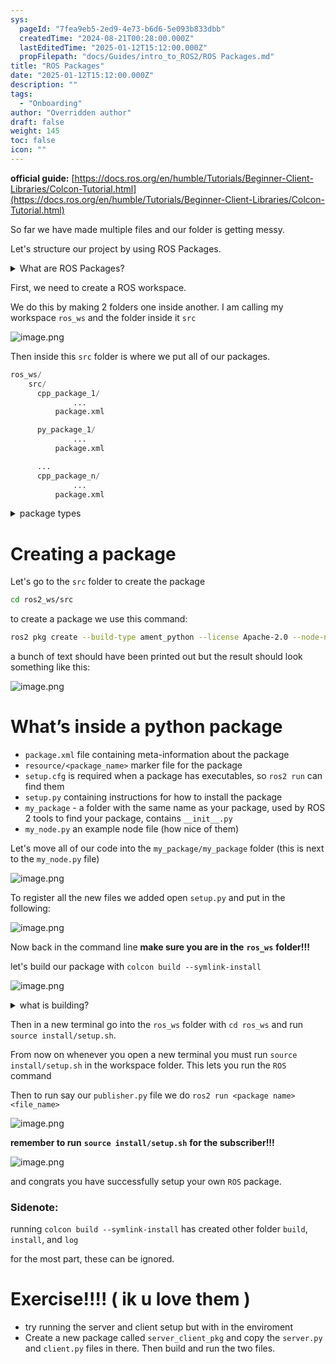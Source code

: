 ```yaml
---
sys:
  pageId: "7fea9eb5-2ed9-4e73-b6d6-5e093b833dbb"
  createdTime: "2024-08-21T00:28:00.000Z"
  lastEditedTime: "2025-01-12T15:12:00.000Z"
  propFilepath: "docs/Guides/intro_to_ROS2/ROS Packages.md"
title: "ROS Packages"
date: "2025-01-12T15:12:00.000Z"
description: ""
tags:
  - "Onboarding"
author: "Overridden author"
draft: false
weight: 145
toc: false
icon: ""
---
```


**official guide:** [https://docs.ros.org/en/humble/Tutorials/Beginner-Client-Libraries/Colcon-Tutorial.html](https://docs.ros.org/en/humble/Tutorials/Beginner-Client-Libraries/Colcon-Tutorial.html)

So far we have made multiple files and our folder is getting messy.

Let's structure our project by using ROS Packages.

<details>

<summary>What are ROS Packages?</summary>

ROS Packages are, as the name implies, packages of code that are highly sharable between ROS developers.

They consist of a folder, `package.xml` file, and source code

```python
      cpp_package_1/
		      ... imagine much code files here ..
          package.xml
```

</details>

First, we need to create a ROS workspace.

We do this by making 2 folders one inside another. I am calling my workspace `ros_ws` and the folder inside it `src`

![image.png](https://prod-files-secure.s3.us-west-2.amazonaws.com/d518164a-d88e-44d1-a4ee-3adb3bd8bce0/70706947-fd18-4537-a67b-e12946812d31/image.png?X-Amz-Algorithm=AWS4-HMAC-SHA256&X-Amz-Content-Sha256=UNSIGNED-PAYLOAD&X-Amz-Credential=ASIAZI2LB4664RDNCYJR%2F20250625%2Fus-west-2%2Fs3%2Faws4_request&X-Amz-Date=20250625T230842Z&X-Amz-Expires=3600&X-Amz-Security-Token=IQoJb3JpZ2luX2VjEFUaCXVzLXdlc3QtMiJGMEQCIFXJX8eWLWq2RoUT7WKuHbe6ZjlMxc1T1xnbBmewIVpOAiAOj7Uwn%2F7br3P%2BjwNQMTaaK0EsZO1RRC1cYBG5APEAeCr%2FAwhOEAAaDDYzNzQyMzE4MzgwNSIMl%2FAzMsijx1DHAx5bKtwDSwJTp8tLFDHJ4N87ES%2BU1uZ72jHBDBZ49Ase8ktW4DdV6CqFX2KlFi6rsrp3f21z9YSEDb7IeeSIXcrOhaciZOZrbV1jT7flvVADyS%2F3j8pjOj%2BBUuBtn69sVRWvawNDgY2%2FqrlpUDM4cHw0bbp6noabVqBOP1KUQRzVFjRRi4RBVuuLpr5TfmWw353uWJrwHVh%2BtqePAvWSQeX9U43HlktXl0eqClnNzZ5%2FvHP6umIaZjMBlEYkLhVf6ebc51BlMIFbeUT6RhGG%2BKMdlcus3HSll%2FGtJVYMva27fFId21OprLL%2FZ0ObuAtx71KndbK7x7NKl%2BvoNFTUq5UtnCjO5ihdlcPg2QkWrMZbuDIdZ2YIOaGI2fBCSND1VU8AvK8fLtnRrjh%2BX4JIV%2BG9siRT2g41mAf2USVhaNHFcAKEWMKIETYbHpw6dM0N1rpXOTCGIAEaseCiXEcornz4ZABST8noe9nF8%2FRNntw6EWzNmeoQhdT%2FAye3sbZEmcXNKtUyCHxDnWUYsNwLFYbD4nNtqpwgshtx8Gg%2BsTRncl35onWtCTKT8eYut2I%2FnLCrJS1GxK2KSWQ%2BF0Zec2WBtV2VrxTYcVKK6kduu0w%2FguBm2UmiXRJR0hVGslF85XMw%2FbnxwgY6pgGSakyJcnbLsTn%2FwqSiljPmhv%2Fn%2F5Nf5LdSdyg2mzAJBTQKx1pxsQBK1cSToGMjaWUG25Tw9gzincG6%2FJlLLCaF96SQA0wjhuk%2FSm9GUIytbfoJuaYBGJ1UwSV6Zo1%2BUCmEbefyOkW91TIu5FpY1jhPU%2F9sZoD5b5nsfjECMDozVSnCAZliIyvHBRztI7cw5ffKMDCvpYJqMspJo1qnZVgbWM6iBgVf&X-Amz-Signature=eeb7b35bf6bb527ffbfa1c97ebd5cdc2876eb2b960890297beb91dae130b5b5b&X-Amz-SignedHeaders=host&x-amz-checksum-mode=ENABLED&x-id=GetObject)

Then inside this `src` folder is where we put all of our packages.

```python
ros_ws/
    src/
      cpp_package_1/
		      ...
          package.xml

      py_package_1/
		      ...
          package.xml

      ...
      cpp_package_n/
		      ...
          package.xml

```

<details>

<summary>package types</summary>

packages can be either `C++` or python.

the intern file structure is different for each but for this guide we will stick to creating python packages

</details>

# Creating a package

Let's go to the `src` folder to create the package

```bash
cd ros2_ws/src
```

to create a package we use this command:

```bash
ros2 pkg create --build-type ament_python --license Apache-2.0 --node-name my_node my_package
```

a bunch of text should have been printed out but the result should look something like this:

![image.png](https://prod-files-secure.s3.us-west-2.amazonaws.com/d518164a-d88e-44d1-a4ee-3adb3bd8bce0/e6cf1e3f-8512-4a3e-b131-079f800bf3e8/image.png?X-Amz-Algorithm=AWS4-HMAC-SHA256&X-Amz-Content-Sha256=UNSIGNED-PAYLOAD&X-Amz-Credential=ASIAZI2LB4664RDNCYJR%2F20250625%2Fus-west-2%2Fs3%2Faws4_request&X-Amz-Date=20250625T230842Z&X-Amz-Expires=3600&X-Amz-Security-Token=IQoJb3JpZ2luX2VjEFUaCXVzLXdlc3QtMiJGMEQCIFXJX8eWLWq2RoUT7WKuHbe6ZjlMxc1T1xnbBmewIVpOAiAOj7Uwn%2F7br3P%2BjwNQMTaaK0EsZO1RRC1cYBG5APEAeCr%2FAwhOEAAaDDYzNzQyMzE4MzgwNSIMl%2FAzMsijx1DHAx5bKtwDSwJTp8tLFDHJ4N87ES%2BU1uZ72jHBDBZ49Ase8ktW4DdV6CqFX2KlFi6rsrp3f21z9YSEDb7IeeSIXcrOhaciZOZrbV1jT7flvVADyS%2F3j8pjOj%2BBUuBtn69sVRWvawNDgY2%2FqrlpUDM4cHw0bbp6noabVqBOP1KUQRzVFjRRi4RBVuuLpr5TfmWw353uWJrwHVh%2BtqePAvWSQeX9U43HlktXl0eqClnNzZ5%2FvHP6umIaZjMBlEYkLhVf6ebc51BlMIFbeUT6RhGG%2BKMdlcus3HSll%2FGtJVYMva27fFId21OprLL%2FZ0ObuAtx71KndbK7x7NKl%2BvoNFTUq5UtnCjO5ihdlcPg2QkWrMZbuDIdZ2YIOaGI2fBCSND1VU8AvK8fLtnRrjh%2BX4JIV%2BG9siRT2g41mAf2USVhaNHFcAKEWMKIETYbHpw6dM0N1rpXOTCGIAEaseCiXEcornz4ZABST8noe9nF8%2FRNntw6EWzNmeoQhdT%2FAye3sbZEmcXNKtUyCHxDnWUYsNwLFYbD4nNtqpwgshtx8Gg%2BsTRncl35onWtCTKT8eYut2I%2FnLCrJS1GxK2KSWQ%2BF0Zec2WBtV2VrxTYcVKK6kduu0w%2FguBm2UmiXRJR0hVGslF85XMw%2FbnxwgY6pgGSakyJcnbLsTn%2FwqSiljPmhv%2Fn%2F5Nf5LdSdyg2mzAJBTQKx1pxsQBK1cSToGMjaWUG25Tw9gzincG6%2FJlLLCaF96SQA0wjhuk%2FSm9GUIytbfoJuaYBGJ1UwSV6Zo1%2BUCmEbefyOkW91TIu5FpY1jhPU%2F9sZoD5b5nsfjECMDozVSnCAZliIyvHBRztI7cw5ffKMDCvpYJqMspJo1qnZVgbWM6iBgVf&X-Amz-Signature=2c5cdb1ddca00cf8dfe0a8b5247d5de695c284f26c77553a9ba48cb6e58ae72e&X-Amz-SignedHeaders=host&x-amz-checksum-mode=ENABLED&x-id=GetObject)

# What’s inside a python package

- `package.xml` file containing meta-information about the package
- `resource/<package_name>` marker file for the package
- `setup.cfg` is required when a package has executables, so `ros2 run` can find them
- `setup.py` containing instructions for how to install the package
- `my_package` - a folder with the same name as your package, used by ROS 2 tools to find your package, contains `__init__.py`
- `my_node.py` an example node file (how nice of them)

Let's move all of our code into the `my_package/my_package` folder (this is next to the `my_node.py` file)

![image.png](https://prod-files-secure.s3.us-west-2.amazonaws.com/d518164a-d88e-44d1-a4ee-3adb3bd8bce0/9ce58f11-0da9-4d3e-b86d-506a9685d378/image.png?X-Amz-Algorithm=AWS4-HMAC-SHA256&X-Amz-Content-Sha256=UNSIGNED-PAYLOAD&X-Amz-Credential=ASIAZI2LB4664RDNCYJR%2F20250625%2Fus-west-2%2Fs3%2Faws4_request&X-Amz-Date=20250625T230842Z&X-Amz-Expires=3600&X-Amz-Security-Token=IQoJb3JpZ2luX2VjEFUaCXVzLXdlc3QtMiJGMEQCIFXJX8eWLWq2RoUT7WKuHbe6ZjlMxc1T1xnbBmewIVpOAiAOj7Uwn%2F7br3P%2BjwNQMTaaK0EsZO1RRC1cYBG5APEAeCr%2FAwhOEAAaDDYzNzQyMzE4MzgwNSIMl%2FAzMsijx1DHAx5bKtwDSwJTp8tLFDHJ4N87ES%2BU1uZ72jHBDBZ49Ase8ktW4DdV6CqFX2KlFi6rsrp3f21z9YSEDb7IeeSIXcrOhaciZOZrbV1jT7flvVADyS%2F3j8pjOj%2BBUuBtn69sVRWvawNDgY2%2FqrlpUDM4cHw0bbp6noabVqBOP1KUQRzVFjRRi4RBVuuLpr5TfmWw353uWJrwHVh%2BtqePAvWSQeX9U43HlktXl0eqClnNzZ5%2FvHP6umIaZjMBlEYkLhVf6ebc51BlMIFbeUT6RhGG%2BKMdlcus3HSll%2FGtJVYMva27fFId21OprLL%2FZ0ObuAtx71KndbK7x7NKl%2BvoNFTUq5UtnCjO5ihdlcPg2QkWrMZbuDIdZ2YIOaGI2fBCSND1VU8AvK8fLtnRrjh%2BX4JIV%2BG9siRT2g41mAf2USVhaNHFcAKEWMKIETYbHpw6dM0N1rpXOTCGIAEaseCiXEcornz4ZABST8noe9nF8%2FRNntw6EWzNmeoQhdT%2FAye3sbZEmcXNKtUyCHxDnWUYsNwLFYbD4nNtqpwgshtx8Gg%2BsTRncl35onWtCTKT8eYut2I%2FnLCrJS1GxK2KSWQ%2BF0Zec2WBtV2VrxTYcVKK6kduu0w%2FguBm2UmiXRJR0hVGslF85XMw%2FbnxwgY6pgGSakyJcnbLsTn%2FwqSiljPmhv%2Fn%2F5Nf5LdSdyg2mzAJBTQKx1pxsQBK1cSToGMjaWUG25Tw9gzincG6%2FJlLLCaF96SQA0wjhuk%2FSm9GUIytbfoJuaYBGJ1UwSV6Zo1%2BUCmEbefyOkW91TIu5FpY1jhPU%2F9sZoD5b5nsfjECMDozVSnCAZliIyvHBRztI7cw5ffKMDCvpYJqMspJo1qnZVgbWM6iBgVf&X-Amz-Signature=a55de5c8a59a6c3870285363de04236673830a27b47ccb70df497923abbf75fb&X-Amz-SignedHeaders=host&x-amz-checksum-mode=ENABLED&x-id=GetObject)

To register all the new files we added open `setup.py` and put in the following:

![image.png](https://prod-files-secure.s3.us-west-2.amazonaws.com/d518164a-d88e-44d1-a4ee-3adb3bd8bce0/1cd7c262-4cae-4496-9d75-c178537d24a2/image.png?X-Amz-Algorithm=AWS4-HMAC-SHA256&X-Amz-Content-Sha256=UNSIGNED-PAYLOAD&X-Amz-Credential=ASIAZI2LB4664RDNCYJR%2F20250625%2Fus-west-2%2Fs3%2Faws4_request&X-Amz-Date=20250625T230842Z&X-Amz-Expires=3600&X-Amz-Security-Token=IQoJb3JpZ2luX2VjEFUaCXVzLXdlc3QtMiJGMEQCIFXJX8eWLWq2RoUT7WKuHbe6ZjlMxc1T1xnbBmewIVpOAiAOj7Uwn%2F7br3P%2BjwNQMTaaK0EsZO1RRC1cYBG5APEAeCr%2FAwhOEAAaDDYzNzQyMzE4MzgwNSIMl%2FAzMsijx1DHAx5bKtwDSwJTp8tLFDHJ4N87ES%2BU1uZ72jHBDBZ49Ase8ktW4DdV6CqFX2KlFi6rsrp3f21z9YSEDb7IeeSIXcrOhaciZOZrbV1jT7flvVADyS%2F3j8pjOj%2BBUuBtn69sVRWvawNDgY2%2FqrlpUDM4cHw0bbp6noabVqBOP1KUQRzVFjRRi4RBVuuLpr5TfmWw353uWJrwHVh%2BtqePAvWSQeX9U43HlktXl0eqClnNzZ5%2FvHP6umIaZjMBlEYkLhVf6ebc51BlMIFbeUT6RhGG%2BKMdlcus3HSll%2FGtJVYMva27fFId21OprLL%2FZ0ObuAtx71KndbK7x7NKl%2BvoNFTUq5UtnCjO5ihdlcPg2QkWrMZbuDIdZ2YIOaGI2fBCSND1VU8AvK8fLtnRrjh%2BX4JIV%2BG9siRT2g41mAf2USVhaNHFcAKEWMKIETYbHpw6dM0N1rpXOTCGIAEaseCiXEcornz4ZABST8noe9nF8%2FRNntw6EWzNmeoQhdT%2FAye3sbZEmcXNKtUyCHxDnWUYsNwLFYbD4nNtqpwgshtx8Gg%2BsTRncl35onWtCTKT8eYut2I%2FnLCrJS1GxK2KSWQ%2BF0Zec2WBtV2VrxTYcVKK6kduu0w%2FguBm2UmiXRJR0hVGslF85XMw%2FbnxwgY6pgGSakyJcnbLsTn%2FwqSiljPmhv%2Fn%2F5Nf5LdSdyg2mzAJBTQKx1pxsQBK1cSToGMjaWUG25Tw9gzincG6%2FJlLLCaF96SQA0wjhuk%2FSm9GUIytbfoJuaYBGJ1UwSV6Zo1%2BUCmEbefyOkW91TIu5FpY1jhPU%2F9sZoD5b5nsfjECMDozVSnCAZliIyvHBRztI7cw5ffKMDCvpYJqMspJo1qnZVgbWM6iBgVf&X-Amz-Signature=058a67493f0e8fc8247e35ef2ea893b4ada76796f4463403843a68418755cfa1&X-Amz-SignedHeaders=host&x-amz-checksum-mode=ENABLED&x-id=GetObject)

Now back in the command line **make sure you are in the** **`ros_ws`** **folder!!!**

let's build our package with `colcon build --symlink-install`

![image.png](https://prod-files-secure.s3.us-west-2.amazonaws.com/d518164a-d88e-44d1-a4ee-3adb3bd8bce0/2f2a0d27-b173-48fd-b189-5f5c0ce65619/image.png?X-Amz-Algorithm=AWS4-HMAC-SHA256&X-Amz-Content-Sha256=UNSIGNED-PAYLOAD&X-Amz-Credential=ASIAZI2LB4664RDNCYJR%2F20250625%2Fus-west-2%2Fs3%2Faws4_request&X-Amz-Date=20250625T230842Z&X-Amz-Expires=3600&X-Amz-Security-Token=IQoJb3JpZ2luX2VjEFUaCXVzLXdlc3QtMiJGMEQCIFXJX8eWLWq2RoUT7WKuHbe6ZjlMxc1T1xnbBmewIVpOAiAOj7Uwn%2F7br3P%2BjwNQMTaaK0EsZO1RRC1cYBG5APEAeCr%2FAwhOEAAaDDYzNzQyMzE4MzgwNSIMl%2FAzMsijx1DHAx5bKtwDSwJTp8tLFDHJ4N87ES%2BU1uZ72jHBDBZ49Ase8ktW4DdV6CqFX2KlFi6rsrp3f21z9YSEDb7IeeSIXcrOhaciZOZrbV1jT7flvVADyS%2F3j8pjOj%2BBUuBtn69sVRWvawNDgY2%2FqrlpUDM4cHw0bbp6noabVqBOP1KUQRzVFjRRi4RBVuuLpr5TfmWw353uWJrwHVh%2BtqePAvWSQeX9U43HlktXl0eqClnNzZ5%2FvHP6umIaZjMBlEYkLhVf6ebc51BlMIFbeUT6RhGG%2BKMdlcus3HSll%2FGtJVYMva27fFId21OprLL%2FZ0ObuAtx71KndbK7x7NKl%2BvoNFTUq5UtnCjO5ihdlcPg2QkWrMZbuDIdZ2YIOaGI2fBCSND1VU8AvK8fLtnRrjh%2BX4JIV%2BG9siRT2g41mAf2USVhaNHFcAKEWMKIETYbHpw6dM0N1rpXOTCGIAEaseCiXEcornz4ZABST8noe9nF8%2FRNntw6EWzNmeoQhdT%2FAye3sbZEmcXNKtUyCHxDnWUYsNwLFYbD4nNtqpwgshtx8Gg%2BsTRncl35onWtCTKT8eYut2I%2FnLCrJS1GxK2KSWQ%2BF0Zec2WBtV2VrxTYcVKK6kduu0w%2FguBm2UmiXRJR0hVGslF85XMw%2FbnxwgY6pgGSakyJcnbLsTn%2FwqSiljPmhv%2Fn%2F5Nf5LdSdyg2mzAJBTQKx1pxsQBK1cSToGMjaWUG25Tw9gzincG6%2FJlLLCaF96SQA0wjhuk%2FSm9GUIytbfoJuaYBGJ1UwSV6Zo1%2BUCmEbefyOkW91TIu5FpY1jhPU%2F9sZoD5b5nsfjECMDozVSnCAZliIyvHBRztI7cw5ffKMDCvpYJqMspJo1qnZVgbWM6iBgVf&X-Amz-Signature=64f5cbde43f914f2e9dacdd639077a06dba85676eafb3dae6b176266cd3ffdf1&X-Amz-SignedHeaders=host&x-amz-checksum-mode=ENABLED&x-id=GetObject)

<details>

<summary>what is building?</summary>

if you are a CS major at Rose-Hulman you will learn the answer to this in CSSE132

but TLDR; is it combines all the code files into one program that can be run easily 

</details>

Then in a new terminal go into the `ros_ws` folder with `cd ros_ws` and run `source install/setup.sh`. 

From now on whenever you open a new terminal you must run `source install/setup.sh` in the workspace folder. This lets you run the `ROS` command

Then to run say our `publisher.py` file we do `ros2 run <package name> <file_name>`

![image.png](https://prod-files-secure.s3.us-west-2.amazonaws.com/d518164a-d88e-44d1-a4ee-3adb3bd8bce0/4f4b1219-3a44-4632-aa0a-ce3471699f59/image.png?X-Amz-Algorithm=AWS4-HMAC-SHA256&X-Amz-Content-Sha256=UNSIGNED-PAYLOAD&X-Amz-Credential=ASIAZI2LB4664RDNCYJR%2F20250625%2Fus-west-2%2Fs3%2Faws4_request&X-Amz-Date=20250625T230842Z&X-Amz-Expires=3600&X-Amz-Security-Token=IQoJb3JpZ2luX2VjEFUaCXVzLXdlc3QtMiJGMEQCIFXJX8eWLWq2RoUT7WKuHbe6ZjlMxc1T1xnbBmewIVpOAiAOj7Uwn%2F7br3P%2BjwNQMTaaK0EsZO1RRC1cYBG5APEAeCr%2FAwhOEAAaDDYzNzQyMzE4MzgwNSIMl%2FAzMsijx1DHAx5bKtwDSwJTp8tLFDHJ4N87ES%2BU1uZ72jHBDBZ49Ase8ktW4DdV6CqFX2KlFi6rsrp3f21z9YSEDb7IeeSIXcrOhaciZOZrbV1jT7flvVADyS%2F3j8pjOj%2BBUuBtn69sVRWvawNDgY2%2FqrlpUDM4cHw0bbp6noabVqBOP1KUQRzVFjRRi4RBVuuLpr5TfmWw353uWJrwHVh%2BtqePAvWSQeX9U43HlktXl0eqClnNzZ5%2FvHP6umIaZjMBlEYkLhVf6ebc51BlMIFbeUT6RhGG%2BKMdlcus3HSll%2FGtJVYMva27fFId21OprLL%2FZ0ObuAtx71KndbK7x7NKl%2BvoNFTUq5UtnCjO5ihdlcPg2QkWrMZbuDIdZ2YIOaGI2fBCSND1VU8AvK8fLtnRrjh%2BX4JIV%2BG9siRT2g41mAf2USVhaNHFcAKEWMKIETYbHpw6dM0N1rpXOTCGIAEaseCiXEcornz4ZABST8noe9nF8%2FRNntw6EWzNmeoQhdT%2FAye3sbZEmcXNKtUyCHxDnWUYsNwLFYbD4nNtqpwgshtx8Gg%2BsTRncl35onWtCTKT8eYut2I%2FnLCrJS1GxK2KSWQ%2BF0Zec2WBtV2VrxTYcVKK6kduu0w%2FguBm2UmiXRJR0hVGslF85XMw%2FbnxwgY6pgGSakyJcnbLsTn%2FwqSiljPmhv%2Fn%2F5Nf5LdSdyg2mzAJBTQKx1pxsQBK1cSToGMjaWUG25Tw9gzincG6%2FJlLLCaF96SQA0wjhuk%2FSm9GUIytbfoJuaYBGJ1UwSV6Zo1%2BUCmEbefyOkW91TIu5FpY1jhPU%2F9sZoD5b5nsfjECMDozVSnCAZliIyvHBRztI7cw5ffKMDCvpYJqMspJo1qnZVgbWM6iBgVf&X-Amz-Signature=8d547fd00bdb90f33832288de7e86399a0c0842351681763fe49ed936b1e033e&X-Amz-SignedHeaders=host&x-amz-checksum-mode=ENABLED&x-id=GetObject)

**remember to run** **`source install/setup.sh`** **for the subscriber!!!**

![image.png](https://prod-files-secure.s3.us-west-2.amazonaws.com/d518164a-d88e-44d1-a4ee-3adb3bd8bce0/02121119-dad4-49ec-8356-c956108b4243/image.png?X-Amz-Algorithm=AWS4-HMAC-SHA256&X-Amz-Content-Sha256=UNSIGNED-PAYLOAD&X-Amz-Credential=ASIAZI2LB4664RDNCYJR%2F20250625%2Fus-west-2%2Fs3%2Faws4_request&X-Amz-Date=20250625T230842Z&X-Amz-Expires=3600&X-Amz-Security-Token=IQoJb3JpZ2luX2VjEFUaCXVzLXdlc3QtMiJGMEQCIFXJX8eWLWq2RoUT7WKuHbe6ZjlMxc1T1xnbBmewIVpOAiAOj7Uwn%2F7br3P%2BjwNQMTaaK0EsZO1RRC1cYBG5APEAeCr%2FAwhOEAAaDDYzNzQyMzE4MzgwNSIMl%2FAzMsijx1DHAx5bKtwDSwJTp8tLFDHJ4N87ES%2BU1uZ72jHBDBZ49Ase8ktW4DdV6CqFX2KlFi6rsrp3f21z9YSEDb7IeeSIXcrOhaciZOZrbV1jT7flvVADyS%2F3j8pjOj%2BBUuBtn69sVRWvawNDgY2%2FqrlpUDM4cHw0bbp6noabVqBOP1KUQRzVFjRRi4RBVuuLpr5TfmWw353uWJrwHVh%2BtqePAvWSQeX9U43HlktXl0eqClnNzZ5%2FvHP6umIaZjMBlEYkLhVf6ebc51BlMIFbeUT6RhGG%2BKMdlcus3HSll%2FGtJVYMva27fFId21OprLL%2FZ0ObuAtx71KndbK7x7NKl%2BvoNFTUq5UtnCjO5ihdlcPg2QkWrMZbuDIdZ2YIOaGI2fBCSND1VU8AvK8fLtnRrjh%2BX4JIV%2BG9siRT2g41mAf2USVhaNHFcAKEWMKIETYbHpw6dM0N1rpXOTCGIAEaseCiXEcornz4ZABST8noe9nF8%2FRNntw6EWzNmeoQhdT%2FAye3sbZEmcXNKtUyCHxDnWUYsNwLFYbD4nNtqpwgshtx8Gg%2BsTRncl35onWtCTKT8eYut2I%2FnLCrJS1GxK2KSWQ%2BF0Zec2WBtV2VrxTYcVKK6kduu0w%2FguBm2UmiXRJR0hVGslF85XMw%2FbnxwgY6pgGSakyJcnbLsTn%2FwqSiljPmhv%2Fn%2F5Nf5LdSdyg2mzAJBTQKx1pxsQBK1cSToGMjaWUG25Tw9gzincG6%2FJlLLCaF96SQA0wjhuk%2FSm9GUIytbfoJuaYBGJ1UwSV6Zo1%2BUCmEbefyOkW91TIu5FpY1jhPU%2F9sZoD5b5nsfjECMDozVSnCAZliIyvHBRztI7cw5ffKMDCvpYJqMspJo1qnZVgbWM6iBgVf&X-Amz-Signature=ef81994b82db578935df8181c1992f5a7dc622e47bb3c12c5d330713f653f52c&X-Amz-SignedHeaders=host&x-amz-checksum-mode=ENABLED&x-id=GetObject)

and congrats you have successfully setup your own `ROS` package.

### Sidenote:

running `colcon build --symlink-install` has created other folder `build`, `install`, and `log`

for the most part, these can be ignored.

# Exercise!!!! ( ik u love them )

- try running the server and client setup but with in the enviroment
- Create a new package called `server_client_pkg` and copy the `server.py` and `client.py` files in there. Then build and run the two files.
